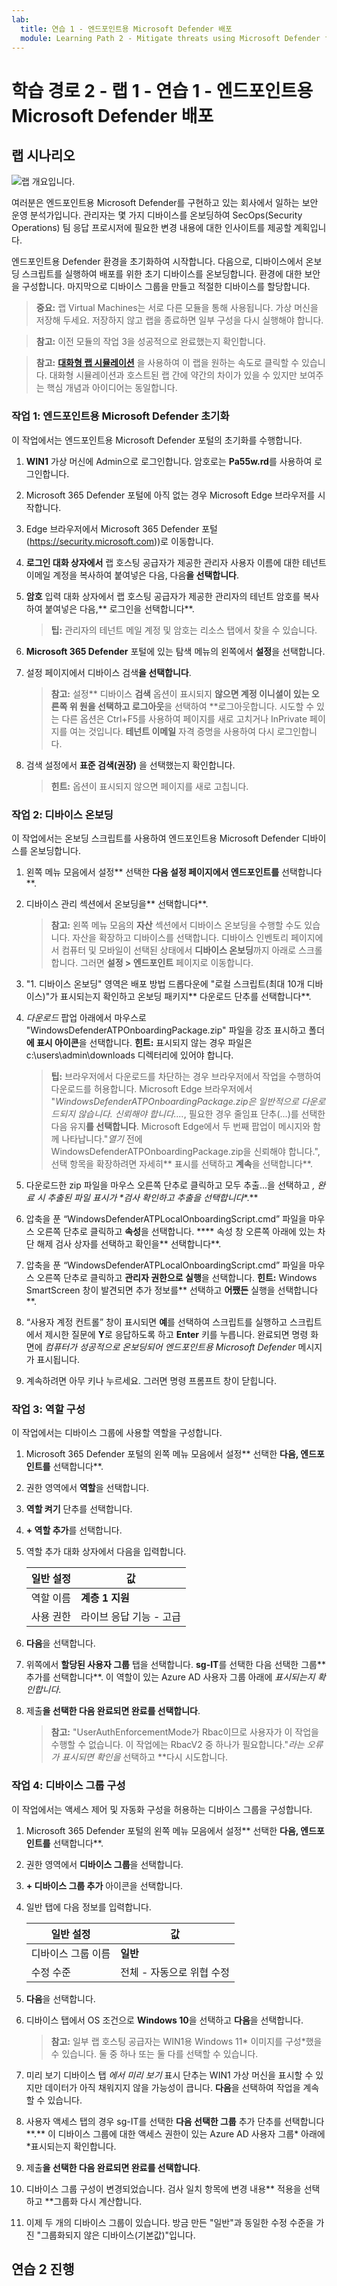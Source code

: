 ```yaml
---
lab:
  title: 연습 1 - 엔드포인트용 Microsoft Defender 배포
  module: Learning Path 2 - Mitigate threats using Microsoft Defender for Endpoint
---
```


# 학습 경로 2 - 랩 1 - 연습 1 - 엔드포인트용 Microsoft Defender 배포

## 랩 시나리오

![랩 개요입니다.](../Media/SC-200-Lab_Diagrams_Mod2_L1_Ex1.png)

여러분은 엔드포인트용 Microsoft Defender를 구현하고 있는 회사에서 일하는 보안 운영 분석가입니다. 관리자는 몇 가지 디바이스를 온보딩하여 SecOps(Security Operations) 팀 응답 프로시저에 필요한 변경 내용에 대한 인사이트를 제공할 계획입니다.

엔드포인트용 Defender 환경을 초기화하여 시작합니다. 다음으로, 디바이스에서 온보딩 스크립트를 실행하여 배포를 위한 초기 디바이스를 온보딩합니다. 환경에 대한 보안을 구성합니다. 마지막으로 디바이스 그룹을 만들고 적절한 디바이스를 할당합니다.

>**중요:**  랩 Virtual Machines는 서로 다른 모듈을 통해 사용됩니다. 가상 머신을 저장해 두세요. 저장하지 않고 랩을 종료하면 일부 구성을 다시 실행해야 합니다.

>**참고:** 이전 모듈의 작업 3을 성공적으로 완료했는지 확인합니다.

>**참고:** **[대화형 랩 시뮬레이션](https://mslabs.cloudguides.com/guides/SC-200%20Lab%20Simulation%20-%20Deploy%20Microsoft%20Defender%20for%20Endpoint)** 을 사용하여 이 랩을 원하는 속도로 클릭할 수 있습니다. 대화형 시뮬레이션과 호스트된 랩 간에 약간의 차이가 있을 수 있지만 보여주는 핵심 개념과 아이디어는 동일합니다. 


### 작업 1: 엔드포인트용 Microsoft Defender 초기화

이 작업에서는 엔드포인트용 Microsoft Defender 포털의 초기화를 수행합니다.

1. **WIN1** 가상 머신에 Admin으로 로그인합니다. 암호로는 **Pa55w.rd**를 사용하여 로그인합니다.  

1. Microsoft 365 Defender 포털에 아직 없는 경우 Microsoft Edge 브라우저를 시작합니다.

1. Edge 브라우저에서 Microsoft 365 Defender 포털(https://security.microsoft.com))로 이동합니다.

1. **로그인 대화 상자에서** 랩 호스팅 공급자가 제공한 관리자 사용자 이름에 대한 테넌트 이메일 계정을 복사하여 붙여넣은 다음, 다음**을 선택합니다**.

1. **암호** 입력 대화 상자에서 랩 호스팅 공급자가 제공한 관리자의 테넌트 암호를 복사하여 붙여넣은 다음,** 로그인을 선택합니다**.

    >**팁:** 관리자의 테넌트 메일 계정 및 암호는 리소스 탭에서 찾을 수 있습니다.

1. **Microsoft 365 Defender** 포털에 있는 탐색 메뉴의 왼쪽에서 **설정**을 선택합니다.

1. 설정 페이지에서 디바이스 검색**을 선택합니다**. 

    >**참고:** 설정** 디바이스 **검색** 옵션이 표시되지 **않으면 계정 이니셜이 있는 오른쪽 위 원을 선택하고 로그아웃**을 선택하여 **로그아웃합니다. 시도할 수 있는 다른 옵션은 Ctrl+F5를 사용하여 페이지를 새로 고치거나 InPrivate 페이지를 여는 것입니다. **테넌트 이메일** 자격 증명을 사용하여 다시 로그인합니다.

1. 검색 설정에서 **표준 검색(권장)** 을 선택했는지 확인합니다. 

    >**힌트:** 옵션이 표시되지 않으면 페이지를 새로 고칩니다.


### 작업 2: 디바이스 온보딩

이 작업에서는 온보딩 스크립트를 사용하여 엔드포인트용 Microsoft Defender 디바이스를 온보딩합니다.

1. 왼쪽 메뉴 모음에서 설정** 선택한 **다음 설정 페이지에서 엔드포인트를** 선택합니다**.

1. 디바이스 관리 섹션에서 온보딩을** 선택합니다**.

    >**참고:** 왼쪽 메뉴 모음의 **자산** 섹션에서 디바이스 온보딩을 수행할 수도 있습니다. 자산을 확장하고 디바이스를 선택합니다. 디바이스 인벤토리 페이지에서 컴퓨터 및 모바일이 선택된 상태에서 **디바이스 온보딩**까지 아래로 스크롤합니다. 그러면 **설정 > 엔드포인트** 페이지로 이동합니다.

1. "1. 디바이스 온보딩" 영역은 배포 방법 드롭다운에 "로컬 스크립트(최대 10개 디바이스)"가 표시되는지 확인하고 온보딩 패키지** 다운로드 단추를 선택합니다**.

1. *다운로드* 팝업 아래에서 마우스로 "WindowsDefenderATPOnboardingPackage.zip" 파일을 강조 표시하고 폴더**에 표시 아이콘**을 선택합니다. **힌트:** 표시되지 않는 경우 파일은 c:\users\admin\downloads 디렉터리에 있어야 합니다.

    >**팁:** 브라우저에서 다운로드를 차단하는 경우 브라우저에서 작업을 수행하여 다운로드를 허용합니다. Microsoft Edge 브라우저에서 "*WindowsDefenderATPOnboardingPackage.zip은 일반적으로 다운로드되지 않습니다. 신뢰해야 합니다....*, 필요한 경우 줄임표 단추(...)를 선택한 다음 유지**를 선택합니다**. Microsoft Edge에서 두 번째 팝업이 메시지와 함께 나타납니다."*열기* 전에 WindowsDefenderATPOnboardingPackage.zip을 신뢰해야 합니다.", 선택 항목을 확장하려면 자세히** 표시를 선택하고 **계속**을 선택합니다**.


1. 다운로드한 zip 파일을 마우스 오른쪽 단추로 클릭하고 모두 추출...을 선택하고 **, 완료* 시 추출된 파일 표시가 *검사 확인하고 추출**을 선택합니다**.**

1. 압축을 푼 “WindowsDefenderATPLocalOnboardingScript.cmd” 파일을 마우스 오른쪽 단추로 클릭하고 **속성**을 선택합니다. **** 속성 창 오른쪽 아래에 있는 차단 해제 검사 상자를 선택하고 확인을** 선택합니다**.

1. 압축을 푼 “WindowsDefenderATPLocalOnboardingScript.cmd” 파일을 마우스 오른쪽 단추로 클릭하고 **관리자 권한으로 실행**을 선택합니다.  **힌트:** Windows SmartScreen 창이 발견되면 추가 정보를** 선택하고 **어쨌든** 실행을 선택합니다**. 
    
1. “사용자 계정 컨트롤” 창이 표시되면 **예**를 선택하여 스크립트를 실행하고 스크립트에서 제시한 질문에 **Y**로 응답하도록 하고 **Enter** 키를 누릅니다. 완료되면 명령 화면에 *컴퓨터가 성공적으로 온보딩되어 엔드포인트용 Microsoft Defender* 메시지가 표시됩니다.

1. 계속하려면 아무 키나 누르세요. 그러면 명령 프롬프트 창이 닫힙니다.


### 작업 3: 역할 구성

이 작업에서는 디바이스 그룹에 사용할 역할을 구성합니다.

1. Microsoft 365 Defender 포털의 왼쪽 메뉴 모음에서 설정** 선택한 **다음, 엔드포인트를** 선택합니다**. 

1. 권한 영역에서 **역할**을 선택합니다.

1. **역할 켜기** 단추를 선택합니다.

1. **+ 역할 추가**를 선택합니다.

1. 역할 추가 대화 상자에서 다음을 입력합니다.

    |일반 설정|값|
    |---|---|
    |역할 이름|**계층 1 지원**|
    |사용 권한|라이브 응답 기능 - 고급|

1. **다음**을 선택합니다.

1. 위쪽에서 **할당된 사용자 그룹** 탭을 선택합니다. **sg-IT**를 선택한 다음 선택한 그룹** 추가를 선택합니다**. 이 역할이 있는 Azure AD 사용자 그룹 아래에 *표시되는지 확인합니다*.

1. 제출**을 선택한 다음 **완료되면 완료**를 선택합니다**.

    >**참고:** "UserAuthEnforcementMode가 Rbac이므로 사용자가 이 작업을 수행할 수 없습니다. 이 작업에는 RbacV2 중 하나가 필요합니다."*라는 오류가 *표시되면 확인을** 선택하고 **다시 시도합니다.

### 작업 4: 디바이스 그룹 구성

이 작업에서는 액세스 제어 및 자동화 구성을 허용하는 디바이스 그룹을 구성합니다.

1. Microsoft 365 Defender 포털의 왼쪽 메뉴 모음에서 설정** 선택한 **다음, 엔드포인트를** 선택합니다**. 

1. 권한 영역에서 **디바이스 그룹**을 선택합니다.

1. **+ 디바이스 그룹 추가** 아이콘을 선택합니다.

1. 일반 탭에 다음 정보를 입력합니다.

    |일반 설정|값|
    |---|---|
    |디바이스 그룹 이름|**일반**|
    |수정 수준|전체 - 자동으로 위협 수정|

1. **다음**을 선택합니다.

1. 디바이스 탭에서 OS 조건으로 **Windows 10**을 선택하고 **다음**을 선택합니다.
 
    >**참고:** 일부 랩 호스팅 공급자는 WIN1용 Windows 11* 이미지를 구성*했을 수 있습니다. 둘 중 하나 또는 둘 다를 선택할 수 있습니다.

1. 미리 보기 디바이스 탭 *에서 미리 보기* 표시 단추는 WIN1 가상 머신을 표시할 수 있지만 데이터가 아직 채워지지 않을 가능성이 큽니다. **다음**을 선택하여 작업을 계속할 수 있습니다.

1. 사용자 액세스 탭의 경우 sg-IT를 선택한 **다음 선택한 그룹** 추가 단추를 선택합니다**.** 이 디바이스 그룹에 대한 액세스 권한이 있는 Azure AD 사용자 그룹* 아래에 *표시되는지 확인합니다.

1. 제출**을 선택한 다음 **완료되면 완료**를 선택합니다**.

1. 디바이스 그룹 구성이 변경되었습니다. 검사 일치 항목에 변경 내용** 적용을 선택하고 **그룹화 다시 계산합니다.

1. 이제 두 개의 디바이스 그룹이 있습니다. 방금 만든 "일반"과 동일한 수정 수준을 가진 "그룹화되지 않은 디바이스(기본값)"입니다.

## 연습 2 진행
